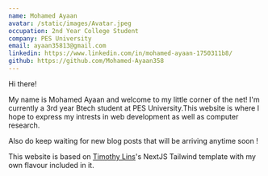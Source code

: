 ```yaml
---
name: Mohamed Ayaan
avatar: /static/images/Avatar.jpeg
occupation: 2nd Year College Student
company: PES University
email: ayaan35813@gmail.com
linkedin: https://www.linkedin.com/in/mohamed-ayaan-1750311b8/
github: https://github.com/Mohamed-Ayaan358
---
```


Hi there!

My name is Mohamed Ayaan and welcome to my little corner of the net! I'm currently a 3rd year Btech student at PES University.This website is where I hope to express my intrests in web development as well as computer research.

Also do keep waiting for new blog posts that will be arriving anytime soon !

This website is based on [Timothy Lins](https://github.com/timlrx)'s NextJS Tailwind template with my own flavour included in it.
